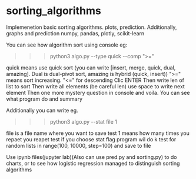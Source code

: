 # sorting_algorithms
Implemenetion basic sorting algorithms. plots, prediction. Additionally, graphs and prediction
numpy, pandas, plotly, scikit-learn


You can see how algorithm sort using console eg:
>>>python3 algo.py --type quick --comp ">="
>>>

quick means use quick sort (you can write [insert, merge, quick, dual, amazing]. Dual is dual-pivot sort, amazing is hybrid (quick, insert))
">=" means sort increasing. "<=" for descending
Clic ENTER
Then write len of list to sort
Then write all elements (be careful len) use space to write next element
Then one more mystery question in console and voila. You can see what program do and summary


Additionally you can write eg.
>>>python3 algo.py --stat file 1
>>>

file is a file name where you want to save test
1 means how many times you repaet you reapet test
if you choose stat flag program wil do k test for random lists in range(100, 10000, step=100) and save to file


Use ipynb files(jupyter lab)(Also can use pred.py and sorting.py) to do charts, or to see how logistic regression managed to distinguish sorting algorithms 
